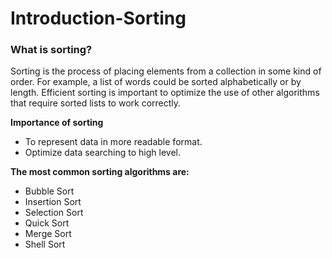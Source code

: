 # Introduction-Sorting



### **What is sorting?**

Sorting is the process of placing elements from a collection in some kind of order. For example, a list of words could be sorted alphabetically or by length. Efficient sorting is important to optimize the use of other algorithms that require sorted lists to work correctly.

**Importance of sorting**

* To represent data in more readable format.
* Optimize data searching to high level.

**The most common sorting algorithms are:**

* Bubble Sort
* Insertion Sort
* Selection Sort
* Quick Sort
* Merge Sort
* Shell Sort
